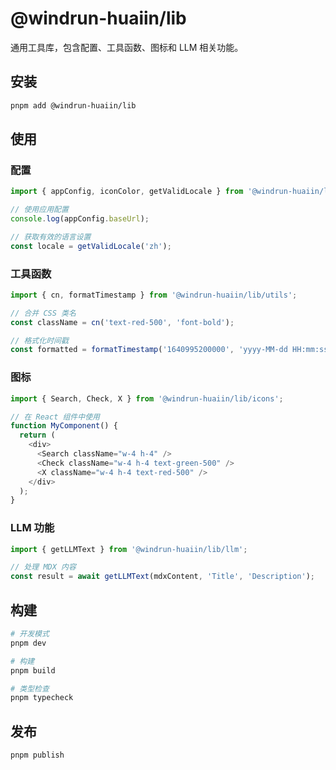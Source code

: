 # @windrun-huaiin/lib

通用工具库，包含配置、工具函数、图标和 LLM 相关功能。

## 安装

```bash
pnpm add @windrun-huaiin/lib
```

## 使用

### 配置

```typescript
import { appConfig, iconColor, getValidLocale } from '@windrun-huaiin/lib/config';

// 使用应用配置
console.log(appConfig.baseUrl);

// 获取有效的语言设置
const locale = getValidLocale('zh');
```

### 工具函数

```typescript
import { cn, formatTimestamp } from '@windrun-huaiin/lib/utils';

// 合并 CSS 类名
const className = cn('text-red-500', 'font-bold');

// 格式化时间戳
const formatted = formatTimestamp('1640995200000', 'yyyy-MM-dd HH:mm:ss');
```

### 图标

```typescript
import { Search, Check, X } from '@windrun-huaiin/lib/icons';

// 在 React 组件中使用
function MyComponent() {
  return (
    <div>
      <Search className="w-4 h-4" />
      <Check className="w-4 h-4 text-green-500" />
      <X className="w-4 h-4 text-red-500" />
    </div>
  );
}
```

### LLM 功能

```typescript
import { getLLMText } from '@windrun-huaiin/lib/llm';

// 处理 MDX 内容
const result = await getLLMText(mdxContent, 'Title', 'Description');
```

## 构建

```bash
# 开发模式
pnpm dev

# 构建
pnpm build

# 类型检查
pnpm typecheck
```

## 发布

```bash
pnpm publish
``` 